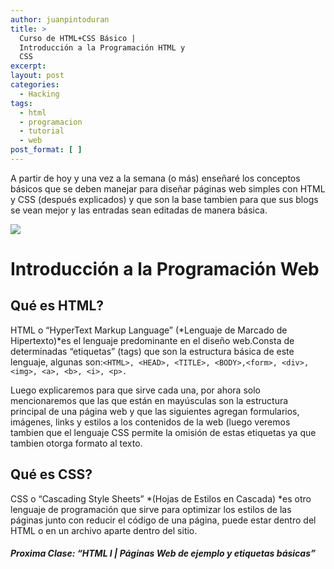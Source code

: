 ```yaml
---
author: juanpintoduran
title: >
  Curso de HTML+CSS Básico |
  Introducción a la Programación HTML y
  CSS
excerpt:
layout: post
categories:
  - Hacking
tags:
  - html
  - programacion
  - tutorial
  - web
post_format: [ ]
---
```

A partir de hoy y una vez a la semana (o más) enseñaré los conceptos básicos que se deben manejar para diseñar páginas web simples con HTML y CSS (después explicados) y que son la base tambien para que sus blogs se vean mejor y las entradas sean editadas de manera básica.

[![][2]][2]

# Introducción a la Programación Web

## Qué es HTML?

HTML o “HyperText Markup Language” (*Lenguaje de Marcado de Hipertexto)*es el lenguaje predominante en el diseño web.Consta de determinadas “etiquetas” (tags) que son la estructura básica de este lenguaje, algunas son:`<HTML>, <HEAD>, <TITLE>, <BODY>,<form>, <div>, <img>, <a>, <b>, <i>, <p>.`

Luego explicaremos para que sirve cada una, por ahora solo mencionaremos que las que están en mayúsculas son la estructura principal de una página web y que las siguientes agregan formularios, imágenes, links y estilos a los contenidos de la web (luego veremos tambien que el lenguaje CSS permite la omisión de estas etiquetas ya que tambien otorga formato al texto.

## Qué es CSS?

CSS o “Cascading Style Sheets” *(Hojas de Estilos en Cascada) *es otro lenguaje de programación que sirve para optimizar los estilos de las páginas junto con reducir el código de una página, puede estar dentro del HTML o en un archivo aparte dentro del sitio.

##### Proxima Clase: “HTML I | Páginas Web de ejemplo y etiquetas básicas”

 
 [2]: http://cabargas.me/images/Pantallazo-de-2011-09-22-004740.png